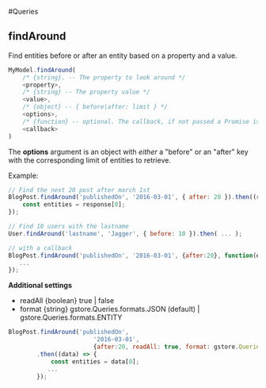 #Queries

## findAround

Find entities before or after an entity based on a property and a value.

```js
MyModel.findAround(
    /* {string}. -- The property to look around */
    <property>,
    /* {string} -- The property value */
    <value>,
    /* {object} -- { before|after: limit } */
    <options>,
    /* {function} -- optional. The callback, if not passed a Promise is returned */
    <callback>
)
```

The **options** argument is an object with *either* a "before" or an "after" key with the corresponding limit of entities to retrieve.

Example:
```js
// Find the next 20 post after march 1st
BlogPost.findAround('publishedOn', '2016-03-01', { after: 20 }).then((response) => {
    const entities = response[0];
});

// Find 10 users with the lastname 
User.findAround('lastname', 'Jagger', { before: 10 }).then( ... );

// with a callback
BlogPost.findAround('publishedOn', '2016-03-01', {after:20}, function(err, entities){
   ...
});
```

**Additional settings**

- readAll {boolean} true | false
- format {string} gstore.Queries.formats.JSON (default) | gstore.Queries.formats.ENTITY

```js
BlogPost.findAround('publishedOn',
						'2016-03-01',
						{after:20, readAll: true, format: gstore.Queries.formats.ENTITY})
		.then((data) => {
			const entities = data[0];
		   ...
		});
```
